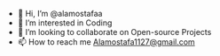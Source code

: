 - 👋 Hi, I’m @alamostafaa
- 👀 I’m interested in Coding
- 💞️ I’m looking to collaborate on Open-source Projects
- 📫 How to reach me Alamostafa1127@gmail.com

<!---
alamostafaa/alamostafaa is a ✨ special ✨ repository because its `README.md` (this file) appears on your GitHub profile.
You can click the Preview link to take a look at your changes.
 Music, and I love reading comics & manga
--->
